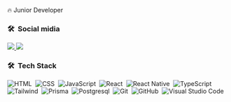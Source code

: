 
 🔥 Junior  Developer
 ### 🛠 &nbsp;Social midia

 
 <a href="https://discord.com/invite/Qsbrprkp" target="_blank">
  <img src="https://img.shields.io/badge/Discord-7289DA?style=for-the-badge&logo=discord&logoColor=white"/>
 <a/>
 <a href="https://www.linkedin.com/in/jhonatan-andrade-9116241ab/" target="_blank">
  <img src="https://img.shields.io/badge/LinkedIn-0077B5?style=for-the-badge&logo=linkedin&logoColor=white"/>
 <a/>
<br>

### 🛠 &nbsp;Tech Stack

![HTML](https://img.shields.io/badge/-HTML-05122A?&logo=HTML5)&nbsp;
![CSS](https://img.shields.io/badge/-CSS-05122A?&logo=CSS3&)&nbsp;
![JavaScript](https://img.shields.io/badge/-JavaScript-05122A?&logo=javascript)&nbsp;
![React](https://img.shields.io/badge/-React-05122A?&logo=react)&nbsp;
![React Native](https://img.shields.io/badge/-React%20Native-05122A?&logo=react)&nbsp;
![TypeScript](https://img.shields.io/badge/-TypeScript-05122A?&logo=typescript)&nbsp;
![Tailwind](https://img.shields.io/badge/-Tailwind%20CSS-05122A?&logo=tailwindcss)&nbsp;
![Prisma](https://img.shields.io/badge/-Prisma-05122A?&logo=prisma)&nbsp;
![Postgresql ](https://img.shields.io/badge/-PostgreSQL-05122A?&logo=postgresql)&nbsp;
![Git](https://img.shields.io/badge/-Git-05122A?&logo=git)&nbsp;
![GitHub](https://img.shields.io/badge/-GitHub-05122A?&logo=github)&nbsp;
![Visual Studio Code](https://img.shields.io/badge/-Visual%20Studio%20Code-05122A?&logo=visual-studio-code&)&nbsp;
